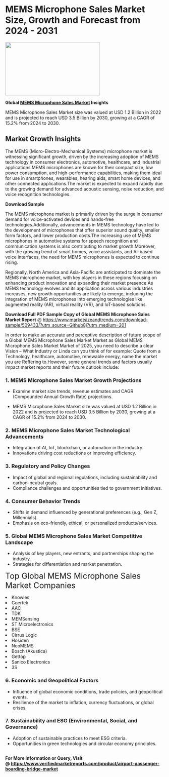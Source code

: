 <H1>MEMS Microphone Sales Market Size, Growth and Forecast from 2024 - 2031</H1><img class="aligncenter size-medium wp-image-584254" src="https://thirdeyenews.in/wp-content/uploads/2024/09/Global-Market-Research-300x168.jpeg" alt="" width="300" height="168" /><p><strong>Global&nbsp;<a href="https://www.marketsizeandtrends.com/download-sample/509433/?utm_source=Github8j?utm_medium=201">MEMS Microphone Sales Market</a> Insights</strong></p><p>MEMS Microphone Sales Market size was valued at USD 1.2 Billion in 2022 and is projected to reach USD 3.5 Billion by 2030, growing at a CAGR of 15.2% from 2024 to 2030.</p><p><h2>Market Growth Insights</h2> <p>The MEMS (Micro-Electro-Mechanical Systems) microphone market is witnessing significant growth, driven by the increasing adoption of MEMS technology in consumer electronics, automotive, healthcare, and industrial applications.MEMS microphones are known for their compact size, low power consumption, and high-performance capabilities, making them ideal for use in smartphones, wearables, hearing aids, smart home devices, and other connected applications.The market is expected to expand rapidly due to the growing demand for advanced acoustic sensing, noise reduction, and voice recognition technologies.</p> <p><strong>Download Sample</strong></p> <p>The MEMS microphone market is primarily driven by the surge in consumer demand for voice-activated devices and hands-free technologies.Additionally, advancements in MEMS technology have led to the development of microphones that offer superior sound quality, smaller form factors, and lower production costs.The increasing use of MEMS microphones in automotive systems for speech recognition and communication systems is also contributing to market growth.Moreover, with the growing trend of smart homes, voice assistants, and AI-based voice interfaces, the need for MEMS microphones is expected to continue rising.</p> <p>Regionally, North America and Asia-Pacific are anticipated to dominate the MEMS microphone market, with key players in these regions focusing on enhancing product innovation and expanding their market presence.As MEMS technology evolves and its application across various industries increases, new growth opportunities are likely to emerge, including the integration of MEMS microphones into emerging technologies like augmented reality (AR), virtual reality (VR), and IoT-based solutions.</p> <p><span class=""><strong>Download Full PDF Sample Copy of Global MEMS Microphone Sales Market Report</strong> @ <a href="https://www.marketsizeandtrends.com/download-sample/509433/?utm_source=Github8j?utm_medium=201" target="_blank">https://www.marketsizeandtrends.com/download-sample/509433/?utm_source=Github8j?utm_medium=201</a></span></p><p>In order to make an accurate and perceptive description of future scope of a Global&nbsp;MEMS Microphone Sales Market Market as Global&nbsp;MEMS Microphone Sales Market Market of 2025, you need to describe a clear Vision &ndash; What Industry or Linda can you think of for example: Quote from a Technology, healthcare, automotive, renewable energy, name the market you are Reffering to.However, some general trends and factors usually impact market reports and their future outlook include:</p><h3>1.&nbsp;<strong>MEMS Microphone Sales Market Growth Projections</strong></h3><ul><li>Examine market size trends, revenue estimates and CAGR (Compounded Annual Growth Rate) projections.</li><li><p>MEMS Microphone Sales Market size was valued at USD 1.2 Billion in 2022 and is projected to reach USD 3.5 Billion by 2030, growing at a CAGR of 15.2% from 2024 to 2030.</p></li></ul><h3>2.&nbsp;<strong>MEMS Microphone Sales Market Technological Advancements</strong></h3><ul><li>Integration of AI, IoT, blockchain, or automation in the industry.</li><li>Innovations driving cost reductions or improving efficiency.</li></ul><h3>3.&nbsp;<strong>Regulatory and Policy Changes</strong></h3><ul><li>Impact of global and regional regulations, including sustainability and carbon-neutral goals.</li><li>Compliance challenges and opportunities tied to government initiatives.</li></ul><h3>4.&nbsp;<strong>Consumer Behavior Trends</strong></h3><ul><li>Shifts in demand influenced by generational preferences (e.g., Gen Z, Millennials).</li><li>Emphasis on eco-friendly, ethical, or personalized products/services.</li></ul><h3>5.&nbsp;<strong>Global MEMS Microphone Sales Market Competitive Landscape</strong></h3><ul><li>Analysis of key players, new entrants, and partnerships shaping the industry.</li><li>Strategies for differentiation and market penetration.</li></ul><p data-pm-slice="1 1 []"><span style="color: inherit; font-family: inherit; font-size: 25px;">Top Global MEMS Microphone Sales Market Companies</span></p><div class="" data-test-id=""><p><li>Knowles</li><li> Goertek</li><li> AAC</li><li> TDK</li><li> MEMSensing</li><li> ST Microelectronics</li><li> BSE</li><li> Cirrus Logic</li><li> Hosiden</li><li> NeoMEMS</li><li> Bosch (Akustica)</li><li> Gettop</li><li> Sanico Electronics</li><li> 3S</li></p></div><h3>6.&nbsp;<strong>Economic and Geopolitical Factors</strong></h3><ul><li>Influence of global economic conditions, trade policies, and geopolitical events.</li><li>Resilience of the market to inflation, currency fluctuations, or global crises.</li></ul><h3>7.&nbsp;<strong>Sustainability and ESG (Environmental, Social, and Governance)</strong></h3><ul><li>Adoption of sustainable practices to meet ESG criteria.</li><li>Opportunities in green technologies and circular economy principles.</li></ul><h2><strong style="font-size: 14px;">For More Information or Query, Visit @&nbsp;</strong><a style="background-color: #ffffff; font-size: 14px;" href="https://www.marketsizeandtrends.com/report/mems-microphone-sales-market/" target="_blank">https://www.verifiedmarketreports.com/product/airport-passenger-boarding-bridge-market</a></h2>